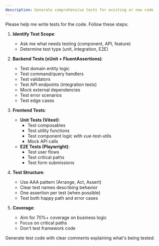 ```yaml
---
description: Generate comprehensive tests for existing or new code
---
```


Please help me write tests for the code. Follow these steps:

1. **Identify Test Scope**:
   - Ask me what needs testing (component, API, feature)
   - Determine test type (unit, integration, E2E)

2. **Backend Tests (xUnit + FluentAssertions)**:
   - Test domain entity logic
   - Test command/query handlers
   - Test validators
   - Test API endpoints (integration tests)
   - Mock external dependencies
   - Test error scenarios
   - Test edge cases

3. **Frontend Tests**:
   - **Unit Tests (Vitest)**:
     - Test composables
     - Test utility functions
     - Test component logic with vue-test-utils
     - Mock API calls
   - **E2E Tests (Playwright)**:
     - Test user flows
     - Test critical paths
     - Test form submissions

4. **Test Structure**:
   - Use AAA pattern (Arrange, Act, Assert)
   - Clear test names describing behavior
   - One assertion per test (when possible)
   - Test both happy path and error cases

5. **Coverage**:
   - Aim for 70%+ coverage on business logic
   - Focus on critical paths
   - Don't test framework code

Generate test code with clear comments explaining what's being tested.
